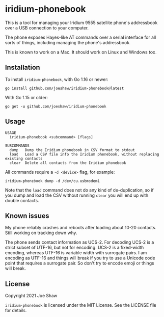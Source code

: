 # iridium-phonebook

This is a tool for managing your Iridium 9555 satellite phone's
addressbook over a USB connection to your computer.

The phone exposes Hayes-like AT commands over a serial interface for all
sorts of things, including managing the phone's addressbook.

This is known to work on a Mac.  It should work on Linux and Windows
too.

## Installation

To install `iridium-phonebook`, with Go 1.16 or newer:

    go install github.com/joeshaw/iridium-phonebook@latest

With Go 1.15 or older:

    go get -u github.com/joeshaw/iridium-phonebook

## Usage

```
USAGE
  iridium-phonebook <subcommand> [flags]

SUBCOMMANDS
  dump   Dump the Iridium phonebook in CSV format to stdout
  load   Load a CSV file info the Iridium phonebook, without replacing existing contacts
  clear  Delete all contacts from the Iridium phonebook
```

All commands require a `-d <device>` flag, for example:

    iridium-phonebook dump -d /dev/cu.usbmodem1

Note that the `load` command does not do any kind of de-duplication, so
if you dump and load the CSV without running `clear` you will end up
with double contacts.

## Known issues

My phone reliably crashes and reboots after loading about 10-20
contacts.  Still working on tracking down why.

The phone sends contact information as UCS-2.  For decoding UCS-2 is a
strict subset of UTF-16, but not for encoding.  UCS-2 is a fixed-width
encoding, whereas UTF-16 is variable width with surrogate pairs.  I am
encoding as UTF-16 and things will break if you try to use a Unicode
code point that requires a surrogate pair.  So don't try to encode emoji
or things will break.

## License

Copyright 2021 Joe Shaw

`iridium-phonebook` is licensed under the MIT License.  See the LICENSE
file for details.
